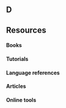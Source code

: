 ## D

## Resources

#### Books
#### Tutorials
#### Language references
#### Articles
#### Online tools
